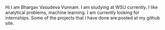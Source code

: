 Hi I am Bhargav Vasudeva Vunnam. I am studying at WSU currently. I like analytical problems, machine learning. I am currently looking for internships. Some of the projects that i
have done are posted at my github site. 
